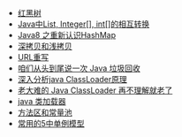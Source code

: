 - <a href="https://www.jianshu.com/p/f4639d0cc887">红黑树</a>
- <a href="https://www.cnblogs.com/cat520/p/10299879.html">Java中List, Integer[], int[]的相互转换</a>
- <a href="https://zhuanlan.zhihu.com/p/21673805">Java8 之重新认识HashMap</a>
- <a href="https://www.cnblogs.com/shakinghead/p/7651502.html">深拷贝和浅拷贝</a>
- <a href="https://www.cnblogs.com/ttjava/p/3641014.html">URL重写</a>
- <a href="https://mbd.baidu.com/newspage/data/landingshare?pageType=1&isBdboxFrom=1&context=%7B%22nid%22%3A%22news_10128230507013186287%22%2C%22sourceFrom%22%3A%22bjh%22%2C%22ssid%22%3A%22bf1ae73e%22%7D&_refluxos=a2">咱们从头到尾说一次 Java 垃圾回收</a>
- <a href="https://blog.csdn.net/xyang81/article/details/7292380">深入分析java ClassLoader原理</a>
- <a href="https://juejin.im/post/5c04892351882516e70dcc9b#heading-3">老大难的 Java ClassLoader 再不理解就老了</a>
- <a href="http://gityuan.com/2016/01/24/java-classloader/">java 类加载器</a>
- <a href="https://blog.csdn.net/wangbiao007/article/details/78545189">方法区和常量池</a>
- <a href="https://zhuanlan.zhihu.com/p/40716384">常用的5中单例模型</a>
